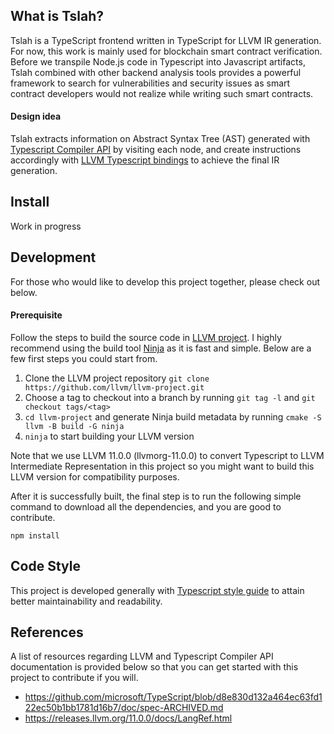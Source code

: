 ## What is Tslah?
Tslah is a TypeScript frontend written in TypeScript for LLVM IR generation. For now, this work is mainly used for blockchain smart contract verification. Before we transpile Node.js code in Typescript into Javascript artifacts, Tslah combined with other backend analysis tools provides a powerful framework to search for vulnerabilities and security issues as smart contract developers would not realize while writing such smart contracts.

#### **Design idea**
Tslah extracts information on Abstract Syntax Tree (AST) generated with [Typescript Compiler API](https://github.com/Microsoft/TypeScript/wiki/Using-the-Compiler-API) by visiting each node, and create instructions accordingly with [LLVM Typescript bindings](https://github.com/MichaReiser/llvm-node) to achieve the final IR generation.
## Install

Work in progress
## Development
For those who would like to develop this project together, please check out below.

#### **Prerequisite**
Follow the steps to build the source code in [LLVM project](https://github.com/llvm/llvm-project). I highly recommend using the build tool [Ninja](https://ninja-build.org/) as it is fast and simple. Below are a few first steps you could start from.

1. Clone the LLVM project repository
`git clone https://github.com/llvm/llvm-project.git`
2. Choose a tag to checkout into a branch by running `git tag -l` and `git checkout tags/<tag>`
3. `cd llvm-project` and generate Ninja build metadata by running `cmake -S llvm -B build -G ninja`
4. `ninja` to start building your LLVM version

Note that we use LLVM 11.0.0 (llvmorg-11.0.0) to convert Typescript to LLVM Intermediate Representation in this project so you might want to build this LLVM version for compatibility purposes.

After it is successfully built, the final step is to run the following simple command to download all the dependencies, and you are good to contribute.

`npm install `

## Code Style
This project is developed generally with [Typescript style guide](https://google.github.io/styleguide/tsguide.html) to attain better maintainability and readability.
## References
A list of resources regarding LLVM and Typescript Compiler API documentation is provided below so that you can get started with this project to contribute if you will.
- https://github.com/microsoft/TypeScript/blob/d8e830d132a464ec63fd122ec50b1bb1781d16b7/doc/spec-ARCHIVED.md
- https://releases.llvm.org/11.0.0/docs/LangRef.html